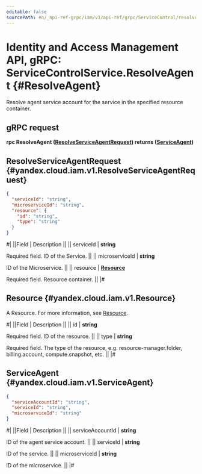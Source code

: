 ```yaml
---
editable: false
sourcePath: en/_api-ref-grpc/iam/v1/api-ref/grpc/ServiceControl/resolveAgent.md
---
```


# Identity and Access Management API, gRPC: ServiceControlService.ResolveAgent {#ResolveAgent}

Resolve agent service account for the service in the specified resource container.

## gRPC request

**rpc ResolveAgent ([ResolveServiceAgentRequest](#yandex.cloud.iam.v1.ResolveServiceAgentRequest)) returns ([ServiceAgent](#yandex.cloud.iam.v1.ServiceAgent))**

## ResolveServiceAgentRequest {#yandex.cloud.iam.v1.ResolveServiceAgentRequest}

```json
{
  "serviceId": "string",
  "microserviceId": "string",
  "resource": {
    "id": "string",
    "type": "string"
  }
}
```

#|
||Field | Description ||
|| serviceId | **string**

Required field. ID of the Service. ||
|| microserviceId | **string**

ID of the Microservice. ||
|| resource | **[Resource](#yandex.cloud.iam.v1.Resource)**

Required field. Resource container. ||
|#

## Resource {#yandex.cloud.iam.v1.Resource}

A Resource. For more information, see [Resource](/docs/iam/concepts/access-control/resources-with-access-control).

#|
||Field | Description ||
|| id | **string**

Required field. ID of the resource. ||
|| type | **string**

Required field. The type of the resource, e.g. resource-manager.folder, billing.account, compute.snapshot, etc. ||
|#

## ServiceAgent {#yandex.cloud.iam.v1.ServiceAgent}

```json
{
  "serviceAccountId": "string",
  "serviceId": "string",
  "microserviceId": "string"
}
```

#|
||Field | Description ||
|| serviceAccountId | **string**

ID of the agent service account. ||
|| serviceId | **string**

ID of the service. ||
|| microserviceId | **string**

ID of the microservice. ||
|#